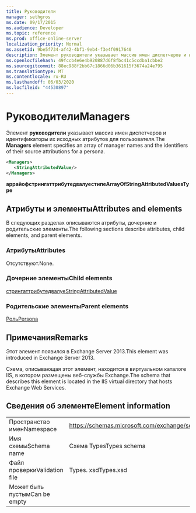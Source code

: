 ```yaml
---
title: Руководители
manager: sethgros
ms.date: 09/17/2015
ms.audience: Developer
ms.topic: reference
ms.prod: office-online-server
localization_priority: Normal
ms.assetid: 9be5f734-af42-4bf1-9eb4-f3e4f0917640
description: Элемент руководители указывает массив имен диспетчеров и идентификаторы их исходных атрибутов для пользователя.
ms.openlocfilehash: 49fccb4e6e4b920887d6f8fbc41c5ccdba1cbbe2
ms.sourcegitcommit: 88ec988f2bb67c1866d06b361615f3674a24e795
ms.translationtype: MT
ms.contentlocale: ru-RU
ms.lasthandoff: 06/03/2020
ms.locfileid: "44530897"
---
```

# <a name="managers"></a><span data-ttu-id="6070e-103">Руководители</span><span class="sxs-lookup"><span data-stu-id="6070e-103">Managers</span></span>

<span data-ttu-id="6070e-104">Элемент **руководители** указывает массив имен диспетчеров и идентификаторы их исходных атрибутов для пользователя.</span><span class="sxs-lookup"><span data-stu-id="6070e-104">The **Managers** element specifies an array of manager names and the identifiers of their source attributions for a persona.</span></span> 
  
```XML
<Managers>
   <StringAttributedValue/>
</Managers>
```

 <span data-ttu-id="6070e-105">**аррайофстрингаттрибутедвалуестипе**</span><span class="sxs-lookup"><span data-stu-id="6070e-105">**ArrayOfStringAttributedValuesType**</span></span>
## <a name="attributes-and-elements"></a><span data-ttu-id="6070e-106">Атрибуты и элементы</span><span class="sxs-lookup"><span data-stu-id="6070e-106">Attributes and elements</span></span>

<span data-ttu-id="6070e-107">В следующих разделах описываются атрибуты, дочерние и родительские элементы.</span><span class="sxs-lookup"><span data-stu-id="6070e-107">The following sections describe attributes, child elements, and parent elements.</span></span>
  
### <a name="attributes"></a><span data-ttu-id="6070e-108">Атрибуты</span><span class="sxs-lookup"><span data-stu-id="6070e-108">Attributes</span></span>

<span data-ttu-id="6070e-109">Отсутствуют.</span><span class="sxs-lookup"><span data-stu-id="6070e-109">None.</span></span>
  
### <a name="child-elements"></a><span data-ttu-id="6070e-110">Дочерние элементы</span><span class="sxs-lookup"><span data-stu-id="6070e-110">Child elements</span></span>

[<span data-ttu-id="6070e-111">стрингаттрибутедвалуе</span><span class="sxs-lookup"><span data-stu-id="6070e-111">StringAttributedValue</span></span>](stringattributedvalue.md)
  
### <a name="parent-elements"></a><span data-ttu-id="6070e-112">Родительские элементы</span><span class="sxs-lookup"><span data-stu-id="6070e-112">Parent elements</span></span>

[<span data-ttu-id="6070e-113">Роль</span><span class="sxs-lookup"><span data-stu-id="6070e-113">Persona</span></span>](persona.md)
  
## <a name="remarks"></a><span data-ttu-id="6070e-114">Примечания</span><span class="sxs-lookup"><span data-stu-id="6070e-114">Remarks</span></span>

<span data-ttu-id="6070e-115">Этот элемент появился в Exchange Server 2013.</span><span class="sxs-lookup"><span data-stu-id="6070e-115">This element was introduced in Exchange Server 2013.</span></span>
  
<span data-ttu-id="6070e-116">Схема, описывающая этот элемент, находится в виртуальном каталоге IIS, в котором размещены веб-службы Exchange.</span><span class="sxs-lookup"><span data-stu-id="6070e-116">The schema that describes this element is located in the IIS virtual directory that hosts Exchange Web Services.</span></span>
  
## <a name="element-information"></a><span data-ttu-id="6070e-117">Сведения об элементе</span><span class="sxs-lookup"><span data-stu-id="6070e-117">Element information</span></span>

|||
|:-----|:-----|
|<span data-ttu-id="6070e-118">Пространство имен</span><span class="sxs-lookup"><span data-stu-id="6070e-118">Namespace</span></span>  <br/> |https://schemas.microsoft.com/exchange/services/2006/types  <br/> |
|<span data-ttu-id="6070e-119">Имя схемы</span><span class="sxs-lookup"><span data-stu-id="6070e-119">Schema name</span></span>  <br/> |<span data-ttu-id="6070e-120">Схема Types</span><span class="sxs-lookup"><span data-stu-id="6070e-120">Types schema</span></span>  <br/> |
|<span data-ttu-id="6070e-121">Файл проверки</span><span class="sxs-lookup"><span data-stu-id="6070e-121">Validation file</span></span>  <br/> |<span data-ttu-id="6070e-122">Types. xsd</span><span class="sxs-lookup"><span data-stu-id="6070e-122">Types.xsd</span></span>  <br/> |
|<span data-ttu-id="6070e-123">Может быть пустым</span><span class="sxs-lookup"><span data-stu-id="6070e-123">Can be empty</span></span>  <br/> ||
   

